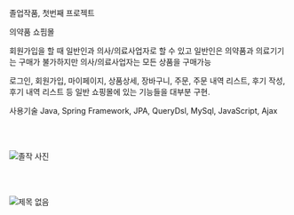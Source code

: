 졸업작품, 첫번째 프로젝트

의약품 쇼핌몰

회원가입을 할 때 일반인과 의사/의료사업자로 할 수 있고 일반인은 의약품과 의료기기는 구매가 불가하지만 의사/의료사업자는 모든 상품을 구매가능

로그인, 회원가입, 마이페이지, 상품상세, 장바구니, 주문, 주문 내역 리스트, 후기 작성, 후기 내역 리스트 등 일반 쇼핑몰에 있는 기능들을 대부분 구현.

사용기술 Java, Spring Framework, JPA, QueryDsl, MySql, JavaScript, Ajax

<br/>
<br/>

![졸작 사진](https://user-images.githubusercontent.com/95284639/204142059-9fa7529f-0811-4989-bcab-185277ef7ea8.png)

<br/>
<br/>

![제목 없음](https://user-images.githubusercontent.com/95284639/204142392-9b018e7f-d038-4e68-b41c-f52681986677.png)

<br/>
<br/>

